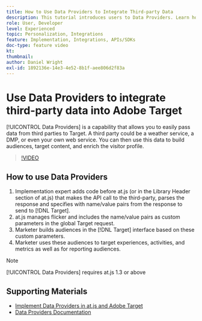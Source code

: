 ```yaml
---
title: How to Use Data Providers to Integrate Third-party Data
description: This tutorial introduces users to Data Providers. Learn how to use the Data Providers capability to easily pass data from third parties to Adobe Target.
role: User, Developer
level: Experienced
topic: Personalization, Integrations
feature: Implementation, Integrations, APIs/SDKs
doc-type: feature video
kt:
thumbnail:
author: Daniel Wright
exl-id: 1892136e-14e3-4e52-8b1f-aee806d2f83a
---
```

# Use Data Providers to integrate third-party data into Adobe Target

[!UICONTROL Data Providers] is a capability that allows you to easily pass data from third parties to Target.  A third party could be a weather service, a DMP, or even your own web service. You can then use this data to build audiences, target content, and enrich the visitor profile.

>[!VIDEO](https://video.tv.adobe.com/v/22349/?quality=12)

## How to use Data Providers

1. Implementation expert adds code before at.js (or in the Library Header section of at.js) that makes the API call to the third-party, parses the response and specifies with name/value pairs from the response to send to [!DNL Target].
1. at.js manages flicker and includes the name/value pairs as custom parameters in the global Target request.
1. Marketer builds audiences in the [!DNL Target] interface based on these custom parameters.
1. Marketer uses these audiences to target experiences, activities, and metrics as well as for reporting audiences.

>[!NOTE]
>
>[!UICONTROL Data Providers] requires at.js 1.3 or above

## Supporting Materials

* [Implement Data Providers in at.js and Adobe Target](implement-data-providers-to-integrate-third-party-data.md)
* [Data Providers Documentation](https://docs.adobe.com/content/help/en/target/using/implement-target/client-side/functions-overview/targetgobalsettings.html#data-providers)
